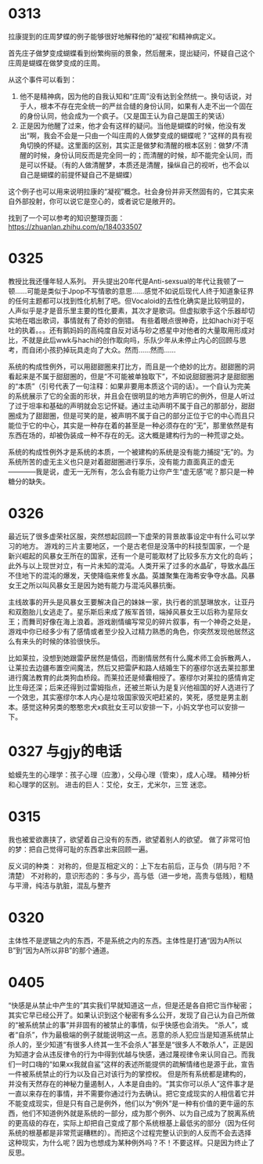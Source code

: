 # 0313

拉康提到的庄周梦蝶的例子能够很好地解释他的“凝视”和精神病定义。

首先庄子做梦变成蝴蝶看到纷繁绚丽的景象，然后醒来，提出疑问，怀疑自己这个庄周是蝴蝶在做梦变成的庄周。

从这个事件可以看到：
1. 他不是精神病，因为他的自我认知和“庄周”没有达到全然统一。换句话说，对于人，根本不存在完全统一的严丝合缝的身份认同，如果有人走不出一个固在的身份认同，他会成为一个疯子。（又是国王认为自己是国王的笑话）
2. 正是因为他醒了过来，他才会有这样的疑问。当他是蝴蝶的时候，他没有发出“啊，我会不会是一只由一个叫庄周的人做梦变成的蝴蝶呢？”这样的具有视角切换的怀疑。这里面的区别，其实正是做梦和清醒的根本区别：做梦/不清醒的时候，身份认同反而是完全同一的；而清醒的时候，却不能完全认同，而是可以怀疑。（有的人做清醒梦，本质还是清醒，操纵自己的视听，也不会以自己是蝴蝶的前提怀疑自己不是蝴蝶）

这个例子也可以用来说明拉康的“凝视”概念。社会身份并非天然固有的，它其实来自外部投射，你可以说它是空心的，或者说它是敞开的。


找到了一个可以参考的知识整理页面：https://zhuanlan.zhihu.com/p/184033507



# 0325
教授比我还懂年轻人系列。
开头提出20年代是Anti-sexsual的年代让我顿了一顿……可能是类似于Jpop不写情歌的意思……感觉不如说后现代人终于知道象征界的任何主题都可以找到性化机制了吧。但Vocaloid的去性化确实是比较明显的，人声似乎是才是音乐里主要的性化要素，其次才是歌词。但虚拟歌手这个乐器却切实地在唱出歌词，事情就有了奇妙的倒错。
有些着眼点很神奇，比如hachi对于呕吐的执着。。。还有鹅妈妈的高纯度自反对话与砂之惑星中对他者的大量取用形成对比，不就是此后wwk与hachi的创作取向吗，乐队少年从未停止内心的回顾与思考，而自闭小孩扔掉玩具走向了大众。然而……然而……




系统的构成性例外，可以用甜甜圈来打比方，而且是一个绝妙的比方。甜甜圈的洞看起来是不属于甜甜圈的，但是“不可能被单独取下”，不如说甜甜圈洞才是甜甜圈的“本质”（引号代表了一句注释：如果非要用本质这个词的话）。一个自认为完美的系统展示了它的全面的形状，并且会在很明显的地方声明它的例外，但是人听过了过于坦率和基础的声明就会忘记怀疑。通过主动声明不属于自己的那部分，甜甜圈成为了甜甜圈，但是可笑的是，被声明不属于自己的部分正位于它的中心而且只能位于它的中心，其实是一种存在着的甚至是一种必须存在的“无”，那里依然是有东西在场的，却被伪装成一种不存在的无。这大概是建构行为的一种荒谬之处。

系统的构成性例外才是系统的本质，一个被建构的系统是没有能力捕捉“无”的。为系统所苦的虚无主义也只是对着甜甜圈进行享乐，没有能力直面真正的虚无————我是说，虚无一无所有，怎么会有能力让你产生“虚无感”呢？那只是一种糖分的缺失。

# 0326
最近玩了很多虚荣社区服，突然想起回顾一下虚荣的背景故事设定中有什么可以学习的地方。
游戏的三片主要地区，一个是古老但是没落中的科技型国家，一个是新兴崛起的风暴女王所在的国家，还有一个是可能取材了比较多东方文化的岛屿；此外与以上现世对立，有一片未知的混沌。人类开采了过多的水晶矿，导致水晶压不住地下的混沌的爆发，天使降临来修复水晶。英雄聚集在海希安争夺水晶。风暴女王之所以叫风暴女王是因为她有能力与混沌风暴抗衡。

主线故事的开头是风暴女王要解决自己的妹妹一家，执行者的凯瑟琳放水，让亚丹和双胞胎儿女逃走了。星乐斯后来成了叛军首领，端掉风暴女王以后称为星际女王；而舞司好像在海上浪着。游戏剧情编写常见的碎片叙事，有一个神奇之处是，游戏中你已经多少有了感情或者至少投入过精力熟悉的角色，你突然发现他居然这么有来头的时候的体验很快乐。

比如莱拉，没想到她跟雷萨居然是情侣，而剧情居然有什么魔术师工会拆散两人，让莱拉去边疆布置空间魔法，然后又把雷萨和路人结婚生下的塞缪尔送去莱拉那里进行魔法教育的此类狗血桥段。而莱拉还是倾囊相授了。塞缪尔对莱拉的感情肯定比生母还深；后来还得到过雷姆指点，还被兰斯认为是复兴他祖国的好人选进行了一个效忠，其实塞缪尔本人内心是垃圾国家毁灭吧赶紧的，笑死，感觉是男主剧本。感觉这种另类的憨憨忠犬x疯批女王可以安排一下，小妈文学也可以安排一下。


# 0327 与gjy的电话
蛤蟆先生的心理学：孩子心理（应激），父母心理（管束），成人心理。
精神分析和心理学的区别。
进击的巨人：艾伦，女王，尤米尔，三笠
迷恋。


# 0315
我也被爱欲裹挟了，欲望着自己没有的东西，欲望着别人的欲望。
做了非常可怕的梦：把自己觉得可耻的东西拿出来回顾一遍。
<!-- 
Try to express these things in English.
I am pushed by the desire. The desire that is desiring what I lack. The desire that is desiring other one's desire. I lied, pretend to be innocent.
I am doing something just like preparing a script to pitch. I'm trying to rehearsal so that make things better and closer to my imagine. In fact that imagine has nothing to do with ideal, even for myself, I may change my feelings time and time.
But I had a really bad dream yesterday, about the love I lost, or to say, the love that I don't desire anymore?. 
I'm thinking that I'm depressing myself in order to be more attractive and then obtain other one's desire. The point here is, I'm aware that I'm depressing myself. This is dangerous and is becoming a Hysteric or an ill notion. I may feel sympothy for my self and someday want something like payback, or I will begin to hate some one else or again hate myself.

I don't think I'm, still, a person that deserve a reasonless love/desire but at this moment I have to admit that I am desiring. I don't what will this thing turn out to be. I'm looking forward to it while being afraid of it. One thing I'm sure is that, I as predicted don't have the same feeling of falling in love as I was young. Also, I keep my judgement because there hasn't be any environment where there are many people that can be called a small society.

Go back to my comfortable status: I want some kind of communication with friends and want to experience as many times as possible that there are connections with people. Synchronous timing. Then, there is nothing to be afraid of.

nothing, feel yourself, at least you are not in pain. yes! try to capture and enjoy every moments in natual! you are not in pain, so you have no reason to use your own efforts to run it! the moments will come to you by themselves, most of times as surprise, and you can't make things perfect.
So, easy, easy.

Oh no, when I wrote easy, I started to be sleepy!! 🤣 
-->


反义词的种类：
对称的，但是互相定义的：上下左右前后，正与负（阴与阳？不清楚）
不对称的，意识形态的：多与少，高与低（进一步地，高贵与低贱），粗糙与平滑，纯洁与肮脏，混乱与整齐



# 0320
主体性不是逻辑之内的东西，不是系统之内的东西。主体性是打通“因为A所以B”到“因为A所以非B”的那个通道。


# 0405
“快感是从禁止中产生的”其实我们早就知道这一点，但是还是各自把它当作秘密；其实它早已经公开了。如果认识到这个秘密有多么公开，发现了自己认为自己所做的“被系统禁止的事”并非固有的被禁止的事情，似乎快感也会消失。
“杀人”，或者“自杀”，作为最极端的例子就能说明这一点。恶意的杀人犯应当是知道系统禁止杀人的，至少知道“有很多人终其一生不会杀人”甚至是“很多人不敢杀人”，正是因为知道才会从违反律令的行为中得到优越与快感，通过蔑视律令来认同自己。而我们一时口嗨的“如果xx我就自鲨”这样的表述所能提供的疏解情绪也是源于此，宣告一件被系统禁止的行为以及自己对该行为的掌控权。
但是所有系统都是建构的，并没有天然存在的神秘力量遏制人，人本是自由的。“其实你可以杀人”这件事才是一直以来存在的事情，并不需要你通过行为去确认。把它变成现实的人相信着它并不能变成现实，但是只有自己是例外，他们以为“例外”是一种有价值的更牛逼的东西，他们不知道例外就是系统的一部分，成为那个例外、以为自己成为了脱离系统的更高级的存在，实际上却把自己变成了那个系统根基上最低劣的部分（因为任何系统的根基都是非常荒诞糟糕的）。而把这个过程完整认识到的人反而不会去选择这种现实，为什么呢？因为也想成为某种例外吗？不！不要这样。只是因为终止了反思。